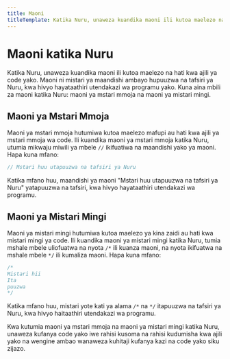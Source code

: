 ```yaml
---
title: Maoni
titleTemplate: Katika Nuru, unaweza kuandika maoni ili kutoa maelezo na hati kwa ajili ya code yako.
---
```


# Maoni katika Nuru

Katika Nuru, unaweza kuandika maoni ili kutoa maelezo na hati kwa ajili ya code yako. Maoni ni mistari ya maandishi ambayo hupuuzwa na tafsiri ya Nuru, kwa hivyo hayataathiri utendakazi wa programu yako. Kuna aina mbili za maoni katika Nuru: maoni ya mstari mmoja na maoni ya mistari mingi.

## Maoni ya Mstari Mmoja

Maoni ya mstari mmoja hutumiwa kutoa maelezo mafupi au hati kwa ajili ya mstari mmoja wa code. Ili kuandika maoni ya mstari mmoja katika Nuru, utumia mikwaju miwili ya mbele `//` ikifuatiwa na maandishi yako ya maoni. Hapa kuna mfano:

```go
// Mstari huu utapuuzwa na tafsiri ya Nuru
```

Katika mfano huu, maandishi ya maoni "Mstari huu utapuuzwa na tafsiri ya Nuru" yatapuuzwa na tafsiri, kwa hivyo hayataathiri utendakazi wa programu.

## Maoni ya Mistari Mingi

Maoni ya mistari mingi hutumiwa kutoa maelezo ya kina zaidi au hati kwa mistari mingi ya code. Ili kuandika maoni ya mistari mingi katika Nuru, tumia mshale mbele uliofuatwa na nyota `/*` ili kuanza maoni, na nyota ikifuatwa na mshale mbele `*/` ili kumaliza maoni. Hapa kuna mfano:

```go
/*
Mistari hii
Ita
puuzwa
*/
```

Katika mfano huu, mistari yote kati ya alama `/*` na `*/` itapuuzwa na tafsiri ya Nuru, kwa hivyo haitaathiri utendakazi wa programu.

Kwa kutumia maoni ya mstari mmoja na maoni ya mistari mingi katika Nuru, unaweza kufanya code yako iwe rahisi kusoma na rahisi kudumisha kwa ajili yako na wengine ambao wanaweza kuhitaji kufanya kazi na code yako siku zijazo.

